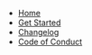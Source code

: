 * [Home](/ "gotop")
* [Get Started](get-started.md "Get Started")
* [Changelog](changelog.md "Changelog")
* [Code of Conduct](coc.md "Code of Conduct")
